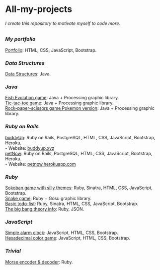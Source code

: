 # All-my-projects

###### I create this repository to motivate myself to code more. ######

### ***My portfolio***
[Portfolio](https://github.com/khoa165/my-portfolio): HTML, CSS, JavaScript, Bootstrap. <br />

### ***Data Structures***
[Data Structures](https://github.com/khoa165/data-structures): Java. <br />

### ***Java***
[Fish Evolution game](https://github.com/khoa165/fish-evolution): Java + Processing graphic library. <br />
[Tic-tac-toe game](https://github.com/khoa165/Tic-tac-toe): Java + Processing graphic library. <br />
[Rock-paper-scissors game Pokemon version](https://github.com/khoa165/pokemon-rock-paper-scissors): Java + Processing graphic library. <br />


### ***Ruby on Rails***
[buddyUp](https://github.com/khoa165/buddyUp): Ruby on Rails, PostgreSQL, HTML, CSS, JavaScript, Bootstrap, Heroku. <br />
\- Website: [buddyup.xyz](https://github.com/khoa165/buddyUp) <br />
[petNow](https://github.com/khoa165/petNow): Ruby on Rails, PostgreSQL, HTML, CSS, JavaScript, Bootstrap, Heroku. <br />
\- Website: [petnow.herokuapp.com](http://petnow.herokuapp.com/) <br />


### ***Ruby***
[Sokoban game with silly themes](https://github.com/khoa165/sokoban-themes): Ruby, Sinatra, HTML, CSS, JavaScript, Bootstrap. <br />
[Snake game](https://github.com/khoa165/snake-game): Ruby + Gosu graphic library. <br />
[Basic todo-list](https://github.com/khoa165/personalized-todo-list): Ruby, Sinatra, HTML, CSS, JavaScript, Bootstrap. <br />
[The big bang theory info](https://github.com/khoa165/the-big-bang-theory): Ruby, JSON. <br />


### ***JavaScript***
[Simple alarm clock](https://github.com/khoa165/alarm-clock-js): JavaScript, HTML, CSS, Bootstrap. <br />
[Hexadecimal color game](https://github.com/khoa165/rgb-color-game): JavaScript, HTML, CSS, Bootstrap. <br />


### ***Trivial***
[Morse encoder & decoder](https://github.com/khoa165/morse-code-encoder-decoder): Ruby. <br />
